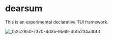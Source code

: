 # dearsum

This is an experimental declarative TUI framework.

![_152c2850-7370-4d35-9b69-dbf5234a3bf3](https://github.com/museun/dearsum/assets/6295545/264c352e-a6c6-43c7-bbc8-6c5f30dafb97)
